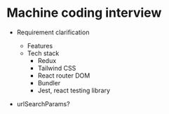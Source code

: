 # Machine coding interview

- Requirement clarification

  - Features
  - Tech stack
    - Redux
    - Tailwind CSS
    - React router DOM
    - Bundler
    - Jest, react testing library

- urlSearchParams?
